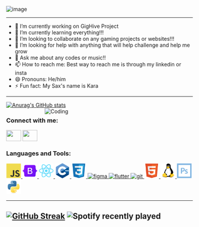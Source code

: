 ![image](https://user-images.githubusercontent.com/110052742/236056232-498b0666-2f0d-4ce9-aa2d-c6072f6dcd27.png)

-------------------------------------------------------------------------------------------------------------------------------------------------------------------------

<!---  **WyattChase/WyattChase** is a ✨ _special_ ✨ repository because its `README.md` (this file) appears on your GitHub profile.

Here are some ideas to get you started: --->

- 🔭 I’m currently working on GigHive Project
- 🌱 I’m currently learning everything!!!
- 👯 I’m looking to collaborate on any gaming projects or websites!!!
- 🤔 I’m looking for help with anything that will help challenge and help me grow
- 💬 Ask me about any codes or music!!
- 📫 How to reach me: Best way to reach me is through my linkedin or insta
- 😄 Pronouns: He/him
- ⚡ Fun fact: My Sax's name is Kara 

-----------------------------------------------------------------------------------------------------------------------------------------------------------------------

<img align="left"> [![Anurag's GitHub stats](https://github-readme-stats.vercel.app/api?username=WyattChase&show_icons=true&theme=tokyonight)](https://github.com/WyattChase/github-readme-stats) </img> <img align="right" alt="Coding" width="400" src="https://media.tenor.com/Dq8nm__4of0AAAAC/gimme-code-gimme.gif">

<h3 align="left">Connect with me:</h3>
<p align="left">
<a href="https://www.linkedin.com/in/jean-st-cloud/" target="blank"><img align="center" src="https://cdn.jsdelivr.net/npm/simple-icons@3.0.1/icons/linkedin.svg" alt="" height="30" width="40" /></a>
<a href="https://www.instagram.com/saxo_beat/" target="blank"><img align="center" src="https://cdn.jsdelivr.net/npm/simple-icons@3.0.1/icons/instagram.svg" alt="" height="30" width="40" /></a>
</p>
<h3 align="left">Languages and Tools:</h3>
<p align="left"> <a href="https://www.javascript.com/" target="_blank"> <img src="https://raw.githubusercontent.com/devicons/devicon/1119b9f84c0290e0f0b38982099a2bd027a48bf1/icons/javascript/javascript-original.svg" alt="javascript" width="40" height="40"/> </a> <a href="https://www.javascript.com/" target="_blank"> <img src="https://raw.githubusercontent.com/devicons/devicon/1119b9f84c0290e0f0b38982099a2bd027a48bf1/icons/bootstrap/bootstrap-original.svg" alt="boostrap" width="40" height="40"/> </a> <a href="https://react.dev/" target="_blank"> <img src="https://raw.githubusercontent.com/devicons/devicon/1119b9f84c0290e0f0b38982099a2bd027a48bf1/icons/react/react-original.svg" alt="javascript" width="40" height="40"/> </a> <a href="https://www.w3schools.com/cpp/" target="_blank"> <img src="https://raw.githubusercontent.com/devicons/devicon/1119b9f84c0290e0f0b38982099a2bd027a48bf1/icons/cplusplus/cplusplus-original.svg" alt="cplusplus" width="40" height="40"/> </a> <a href="https://www.w3schools.com/css/" target="_blank"> <img src="https://raw.githubusercontent.com/devicons/devicon/1119b9f84c0290e0f0b38982099a2bd027a48bf1/icons/css3/css3-original.svg" alt="css3" width="40" height="40"/> </a> <a href="https://www.figma.com/" target="_blank"> <img src="https://www.vectorlogo.zone/logos/figma/figma-icon.svg" alt="figma" width="40" height="40"/> </a> <a href="https://flutter.dev" target="_blank"> <img src="https://user-images.githubusercontent.com/110052742/236317254-f4e86019-6c83-43b2-b915-d909792f559d.png" alt="flutter" width="40" height="40"/> </a> <a href="https://git-scm.com/" target="_blank"> <img src="https://user-images.githubusercontent.com/110052742/236317696-5ca5124b-bdd4-4776-8752-8639ac953679.png" alt="git" width="40" height="40"/> </a> <a href="https://www.w3.org/html/" target="_blank"> <img src="https://raw.githubusercontent.com/devicons/devicon/1119b9f84c0290e0f0b38982099a2bd027a48bf1/icons/html5/html5-original.svg" alt="html5" width="40" height="40"/> </a> <a href="https://www.linux.org/" target="_blank"> <img src="https://raw.githubusercontent.com/devicons/devicon/1119b9f84c0290e0f0b38982099a2bd027a48bf1/icons/linux/linux-original.svg" alt="linux" width="40" height="40"/> </a> <a href="https://www.photoshop.com/en" target="_blank"> <img src="https://raw.githubusercontent.com/devicons/devicon/1119b9f84c0290e0f0b38982099a2bd027a48bf1/icons/photoshop/photoshop-line.svg" alt="photoshop" width="40" height="40"/> </a> <a href="https://www.python.org" target="_blank"> <img src="https://raw.githubusercontent.com/devicons/devicon/1119b9f84c0290e0f0b38982099a2bd027a48bf1/icons/python/python-original.svg" alt="python" width="40" height="40"/> </a> </p>



-----------------------------------------------------------------------------------------------------------------------------------------------------------------------
[![GitHub Streak](http://github-readme-streak-stats.herokuapp.com?user=WyattChase&theme=tokyonight-duo&border_radius=6&exclude_days=Sun%2CSat&card_width=500)](https://git.io/streak-stats) ![Spotify recently played](https://spotify-recently-played-readme.vercel.app/api?user=12166340593&count=3)
-----------------------------------------------------------------------------------------------------------------------------------------------------------------------


